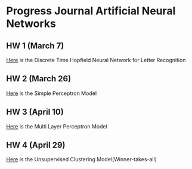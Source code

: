 # Progress Journal Artificial Neural Networks

## HW 1 (March 7)


[Here](ee550hw1_letters.html) is the Discrete Time Hopfield Neural Network for Letter Recognition

## HW 2 (March 26)
[Here](Hw2_Ozcan_Erhan_Can_report.html) is the Simple Perceptron Model


## HW 3 (April 10)
[Here](Hw3_Ozcan_Erhan_Can_report.html) is the Multi Layer Perceptron Model


## HW 4 (April 29)
[Here](a4_report.html) is the Unsupervised Clustering Model(Winner-takes-all)










